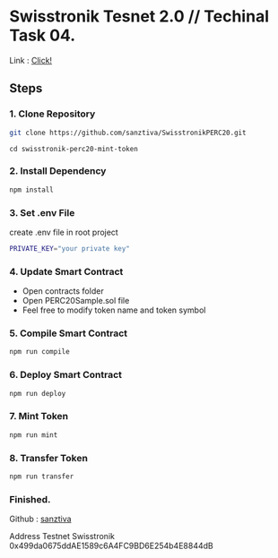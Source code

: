 # Swisstronik Tesnet 2.0 // Techinal Task 04.

Link : [Click!](https://www.swisstronik.com/testnet2/dashboard)

## Steps

### 1. Clone Repository

```bash
git clone https://github.com/sanztiva/SwisstronikPERC20.git
```

```
cd swisstronik-perc20-mint-token
```

### 2. Install Dependency

```bash
npm install
```

### 3. Set .env File

create .env file in root project

```bash
PRIVATE_KEY="your private key"
```

### 4. Update Smart Contract

- Open contracts folder
- Open PERC20Sample.sol file
- Feel free to modify token name and token symbol

### 5. Compile Smart Contract

```bash
npm run compile
```

### 6. Deploy Smart Contract

```bash
npm run deploy
```

### 7. Mint Token

```bash
npm run mint
```

### 8. Transfer Token

```bash
npm run transfer
```

### Finished.

Github  : [sanztiva](https://github.com/sanztiva)

Address Testnet Swisstronik 0x499da0675ddAE1589c6A4FC9BD6E254b4E8844dB
